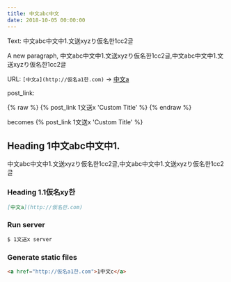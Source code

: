 ```yaml
---
title: 中文abc中文
date: 2018-10-05 00:00:00
---
```


Text: 中文abc中文中1.文送xyzり仮名한1cc2글

A new paragraph, 中文abc中文中1.文送xyzり仮名한1cc2글,中文abc中文中1.文送xyzり仮名한1cc2글

URL: `[中文a](http://仮名a1한.com)` -> [中文a](http://仮名a1한.com)

post_link: 

{% raw %}
{% post_link 1文送x 'Custom Title' %}
{% endraw %}

becomes 
{% post_link 1文送x 'Custom Title' %}

## Heading 1中文abc中文中1.

中文abc中文中1.文送xyzり仮名한1cc2글,中文abc中文中1.文送xyzり仮名한1cc2글

### Heading 1.1仮名xy한

``` markdown
[中文a](http://仮名한.com)
```

### Run server

``` bash
$ 1文送x server
```

### Generate static files

``` html
<a href="http://仮名a1한.com">1中文c</a>
```
